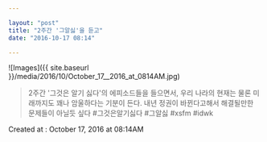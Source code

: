 ```yaml
---

layout: "post"  
title: "2주간 '그알싫'을 듣고"  
date: "2016-10-17 08:14"

---
```


![Images]({{ site.baseurl }}/media/2016/10/October_17__2016_at_0814AM.jpg)

> 2주간 '그것은 알기 싫다'의 에피소드들을 들으면서, 우리 나라의 현재는 물론 미래까지도 꽤나 암울하다는 기분이 든다. 내년 정권이 바뀐다고해서 해결될만한 문제들이 아닐듯 싶다 #그것은알기싫다 #그알싫 #xsfm #idwk

Created at : October 17, 2016 at 08:14AM
